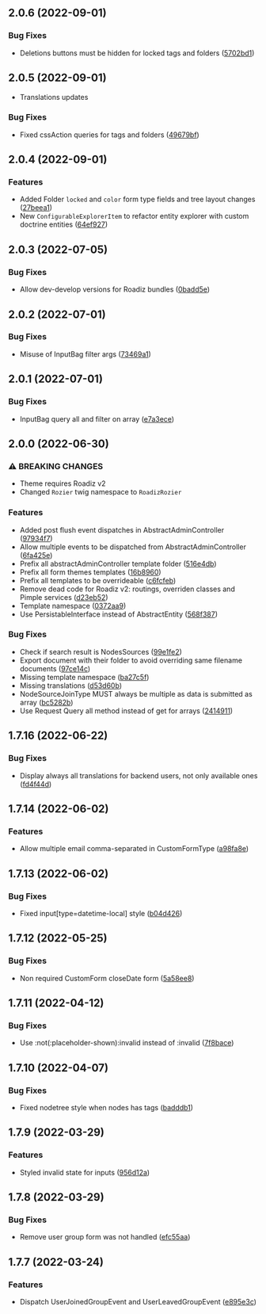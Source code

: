 ## 2.0.6 (2022-09-01)

### Bug Fixes

* Deletions buttons must be hidden for locked tags and folders ([5702bd1](https://github.com/roadiz/rozier/commit/5702bd1fac93cc119938f1085d7e4c16facef60c))

## 2.0.5 (2022-09-01)

* Translations updates

### Bug Fixes

* Fixed cssAction queries for tags and folders ([49679bf](https://github.com/roadiz/rozier/commit/49679bf70fbc8514eaad6a21ce6ff098da602bd7))

## 2.0.4 (2022-09-01)

### Features

* Added Folder `locked` and `color` form type fields and tree layout changes ([27beea1](https://github.com/roadiz/rozier/commit/27beea19d79eeaa2383dd12ca27651f806049352))
* New `ConfigurableExplorerItem` to refactor entity explorer with custom doctrine entities ([64ef927](https://github.com/roadiz/rozier/commit/64ef927dbcdbfbf7fa331fd2889621358aa19f50))

## 2.0.3 (2022-07-05)

### Bug Fixes

* Allow dev-develop versions for Roadiz bundles ([0badd5e](https://github.com/roadiz/rozier/commit/0badd5ef502aaa20ecdc88227be3a50a95571ad1))

## 2.0.2 (2022-07-01)

### Bug Fixes

* Misuse of InputBag filter args ([73469a1](https://github.com/roadiz/rozier/commit/73469a1290d97f7791ecad3d16b2b0faf6156d19))

## 2.0.1 (2022-07-01)

### Bug Fixes

* InputBag query all and filter on array ([e7a3ece](https://github.com/roadiz/rozier/commit/e7a3ece33db836b630c8a1bfbd517e57cf3e4c55))

## 2.0.0 (2022-06-30)

### ⚠ BREAKING CHANGES

* Theme requires Roadiz v2
* Changed `Rozier` twig namespace to `RoadizRozier`

### Features

* Added post flush event dispatches in AbstractAdminController ([97934f7](https://github.com/roadiz/rozier/commit/97934f73b5f8fb47ad8dc88f5ec7e3e1192756a1))
* Allow multiple events to be dispatched from AbstractAdminController ([6fa425e](https://github.com/roadiz/rozier/commit/6fa425e2bb2c25928b4f30c3534af1be314f9b20))
* Prefix all abstractAdminController template folder ([516e4db](https://github.com/roadiz/rozier/commit/516e4db56631e616c0b74bfe48e031695adb6815))
* Prefix all form themes templates ([16b8960](https://github.com/roadiz/rozier/commit/16b89602b639831bfc00a4e0246d38593172a9da))
* Prefix all templates to be overrideable ([c6fcfeb](https://github.com/roadiz/rozier/commit/c6fcfeb0b640d39ad82d7ff8f92bf5ad1d160b57))
* Remove dead code for Roadiz v2: routings, overriden classes and Pimple services ([d23eb52](https://github.com/roadiz/rozier/commit/d23eb527300643ead9c7d75e118733f0512e2f99))
* Template namespace ([0372aa9](https://github.com/roadiz/rozier/commit/0372aa97a8d736408e0f5b27f9f65f23f2a9e59b))
* Use PersistableInterface instead of AbstractEntity ([568f387](https://github.com/roadiz/rozier/commit/568f3874ea18bdd62a14cb38546618fd8b787666))

### Bug Fixes

* Check if search result is NodesSources ([99e1fe2](https://github.com/roadiz/rozier/commit/99e1fe2161e97a5c8c7822c4d7cea8554a21fc6c))
* Export document with their folder to avoid overriding same filename documents ([97ce14c](https://github.com/roadiz/rozier/commit/97ce14c7b699323129b95acb6c4fcc27c11446f6))
* Missing template namespace ([ba27c5f](https://github.com/roadiz/rozier/commit/ba27c5f2321514612fae972e414003927c5ae5fe))
* Missing translations ([d53d60b](https://github.com/roadiz/rozier/commit/d53d60b6f10e0d386bf24d0be14f525f507c959d))
* NodeSourceJoinType MUST always be multiple as data is submitted as array ([bc5282b](https://github.com/roadiz/rozier/commit/bc5282bb6f78fc6a71116b6038e8f010f78fd4c2))
* Use Request Query all method instead of get for arrays ([2414911](https://github.com/roadiz/rozier/commit/24149116d6fdfecf97046b76a9767d34d499d14a))

## 1.7.16 (2022-06-22)

### Bug Fixes

* Display always all translations for backend users, not only available ones ([fd4f44d](https://github.com/roadiz/rozier/commit/fd4f44d6c830887d31233aee5bbacb532cf2ceec))

## 1.7.14 (2022-06-02)

### Features

* Allow multiple email comma-separated in CustomFormType ([a98fa8e](https://github.com/roadiz/rozier/commit/a98fa8ee6b7d314175aa04b673371ccf79734bcb))

## 1.7.13 (2022-06-02)

### Bug Fixes

* Fixed input[type=datetime-local] style ([b04d426](https://github.com/roadiz/rozier/commit/b04d4269cf4f939da4440e0142ce7cadc054ac59))

## 1.7.12 (2022-05-25)

### Bug Fixes

* Non required CustomForm closeDate form ([5a58ee8](https://github.com/roadiz/rozier/commit/5a58ee869c1ad870cbe1befa3c35df86e3b81a8f))

## 1.7.11 (2022-04-12)

### Bug Fixes

* Use :not(:placeholder-shown):invalid instead of :invalid ([7f8bace](https://github.com/roadiz/rozier/commit/7f8bacec4064a5c7f2cd5b66c1f9b79a7841d389))

## 1.7.10 (2022-04-07)

### Bug Fixes

* Fixed nodetree style when nodes has tags ([badddb1](https://github.com/roadiz/rozier/commit/badddb1476a47253c8bd6c5e79260ae63ab9e4c4))

## 1.7.9 (2022-03-29)

### Features

* Styled invalid state for inputs ([956d12a](https://github.com/roadiz/rozier/commit/956d12a32f95aef4afd3125d79473f5ee57b9cdb))

## 1.7.8 (2022-03-29)

### Bug Fixes

* Remove user group form was not handled ([efc55aa](https://github.com/roadiz/rozier/commit/efc55aa4725def7a1c7ae377bfbd8936f6c9a1bb))

## 1.7.7 (2022-03-24)

### Features

* Dispatch UserJoinedGroupEvent and UserLeavedGroupEvent ([e895e3c](https://github.com/roadiz/rozier/commit/e895e3cc827f46704b5e0c420d9c8d1706484510))

